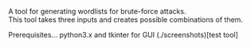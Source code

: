 A tool for generating wordlists for brute-force attacks.  
This tool takes three inputs and creates possible combinations of them.

Prerequisites...
python3.x and tkinter for GUI
(./screenshots)[test tool]
